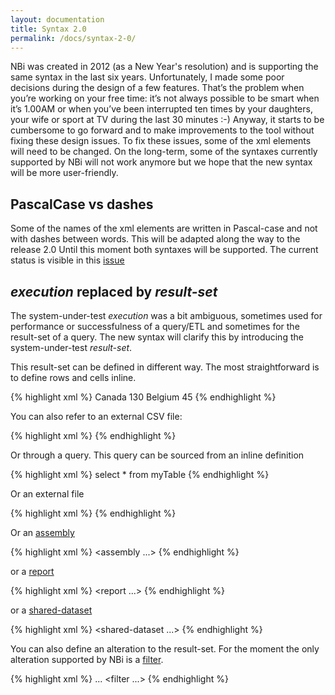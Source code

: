 ```yaml
---
layout: documentation
title: Syntax 2.0
permalink: /docs/syntax-2-0/
---
```

NBi was created in 2012 (as a New Year's resolution) and is supporting the same syntax in the last six years. Unfortunately, I made some poor decisions during the design of a few features. That’s the problem when you’re working on your free time: it’s not always possible to be smart when it’s 1.00AM or when you’ve been interrupted ten times by your daughters, your wife or sport at TV during the last 30 minutes :-) Anyway, it starts to be cumbersome to go forward and to make improvements to the tool without fixing these design issues. To fix these issues, some of the xml elements will need to be changed.  On the long-term, some of the syntaxes currently supported by NBi will not work anymore but we hope that the new syntax will be more user-friendly.

## PascalCase vs dashes

Some of the names of the xml elements are written in Pascal-case and not with dashes between words. This will be adapted along the way to the release 2.0 Until this moment both syntaxes will be supported. The current status is visible in this [issue](http://github.com/Seddryck/NBi/issues/288)

## *execution* replaced by *result-set*

The system-under-test *execution* was a bit ambiguous, sometimes used for performance or successfulness of a query/ETL and sometimes for the result-set of a query. The new syntax will clarify this by introducing the system-under-test *result-set*.

This result-set can be defined in different way. The most straightforward is to define rows and cells inline. 

{% highlight xml %}
<resultSet>
  <row>
    <cell>Canada</cell>
    <cell>130</cell>
  </row>
  <row>
    <cell>Belgium</cell>
    <cell>45</cell>
  </row>
</resultSet>
{% endhighlight %}

You can also refer to an external CSV file:

{% highlight xml %}
<resultSet file="myFile.csv"/>
{% endhighlight %}

Or through a query. This query can be sourced from an inline definition

{% highlight xml %}
<resultSet>
  <query>
    select * from myTable
  </query>
<resultSet>
{% endhighlight %}

Or an external file

{% highlight xml %}
<resultSet>
  <query file="myQuery.sql"/>
<resultSet>
{% endhighlight %}

Or an [assembly](../docs/query-assembly)

{% highlight xml %}
<resultSet>
  <query>
    <assembly ...>
  <query>
<resultSet>
{% endhighlight %}

or a [report](../docs/query-report#dataset)

{% highlight xml %}
<resultSet>
  <query>
    <report ...>
  <query>
<resultSet>
{% endhighlight %}

or a [shared-dataset](../docs/shared-dataset)

{% highlight xml %}
<resultSet>
  <query>
    <shared-dataset ...>
  <query>
<resultSet>
{% endhighlight %}

You can also define an alteration to the result-set. For the moment the only alteration supported by NBi is a [filter](../docs/resultset-rows-count-advanced/#filter).

{% highlight xml %}
<resultSet>
  <query>
    ...
  <query>
  <alteration>
    <filter ...>
  </alteration>
<resultSet>
{% endhighlight %}